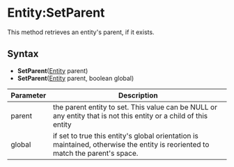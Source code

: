# Entity:SetParent

This method retrieves an entity's parent, if it exists.

## Syntax

- **SetParent**([Entity](Entity.md) parent)
- **SetParent**([Entity](Entity.md) parent, boolean global)

| Parameter | Description |
| ------ | ------ |
| parent | the parent entity to set. This value can be NULL or any entity that is not this entity or a child of this entity |
| global | if set to true this entity's global orientation is maintained, otherwise the entity is reoriented to match the parent's space. |
